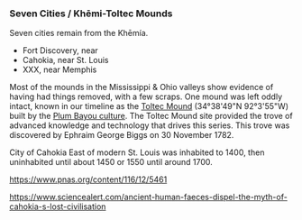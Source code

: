 ### Seven Cities / Khēmi-Toltec Mounds

Seven cities remain from the Khēmía.

* Fort Discovery, near
* Cahokia, near St. Louis
* XXX, near Memphis

Most of the mounds in the Mississippi & Ohio valleys show evidence of having had things removed, with a few scraps. One mound was left oddly intact, known in our timeline as the [Toltec Mound](https://en.wikipedia.org/wiki/Toltec_Mounds_Archeological_State_Park) (34°38'49"N 92°3'55"W) built by the [Plum Bayou culture](https://en.wikipedia.org/wiki/Plum_Bayou_culture). The Toltec Mound site provided the trove of advanced knowledge and technology that drives this series. This trove was discovered by Ephraim George Biggs on 30 November 1782.

City of Cahokia East of modern St. Louis was inhabited to 1400, then uninhabited until about 1450 or 1550 until around 1700.

https://www.pnas.org/content/116/12/5461

https://www.sciencealert.com/ancient-human-faeces-dispel-the-myth-of-cahokia-s-lost-civilisation
